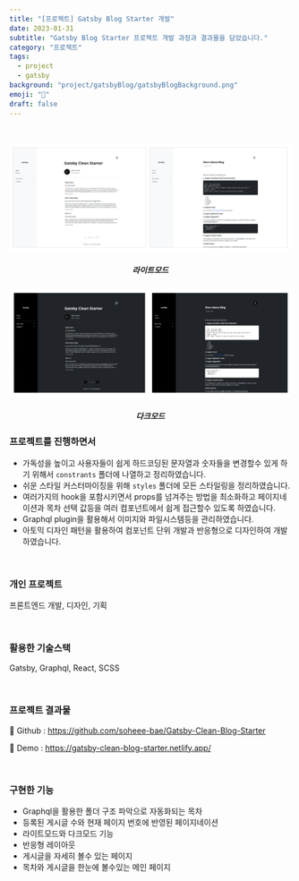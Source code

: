 ```yaml
---
title: "[프로젝트] Gatsby Blog Starter 개발"
date: 2023-01-31
subtitle: "Gatsby Blog Starter 프로젝트 개발 과정과 결과물을 담았습니다."
category: "프로젝트"
tags:
  - project
  - gatsby
background: "project/gatsbyBlog/gatsbyBlogBackground.png"
emoji: "🔖"
draft: false
---
```


<br/>

<div style="width:100%; margin:auto; text-align:center;">

![gatsbyBlog라이트모드](../../assets/images/project/gatsbyBlog/gatsbyBlogStarterLight.png)

##### 라이트모드

</div>

<div style="width:100%; margin:auto; text-align:center;">

![gatsbyBlog다크모드](../../assets/images/project/gatsbyBlog/gatsbyBlogStarterDark.png)

##### 다크모드

</div>

### 프로젝트를 진행하면서

- 가독성을 높이고 사용자들이 쉽게 하드코딩된 문자열과 숫자들을 변경할수 있게 하기 위해서 `constrants` 폴더에 나열하고 정리하였습니다.
- 쉬운 스타일 커스터마이징을 위해 `styles` 폴더에 모든 스타일링을 정리하였습니다.
- 여러가지의 hook을 포함시키면서 props를 넘겨주는 방법을 최소화하고 페이지네이션과 목차 선택 값등을 여러 컴포넌트에서 쉽게 접근할수 있도록 하였습니다.
- Graphql plugin을 활용해서 이미지와 파일시스템등을 관리하였습니다.
- 아토믹 디자인 패턴을 활용하여 컴포넌트 단위 개발과 반응형으로 디자인하여 개발하였습니다.

<br/>

### 개인 프로젝트

프론트엔드 개발, 디자인, 기획

<br/>

### 활용한 기술스택

Gatsby, Graphql, React, SCSS

<br/>

### 프로젝트 결과물

🔗 Github : https://github.com/soheee-bae/Gatsby-Clean-Blog-Starter

🚀 Demo : https://gatsby-clean-blog-starter.netlify.app/

<br/>

### 구현한 기능

- Graphql을 활용한 폴더 구조 파악으로 자동화되는 목차
- 등록된 게시글 수와 현재 페이지 번호에 반영된 페이지네이션
- 라이트모드와 다크모드 기능
- 반응형 레이아웃
- 게시글을 자세히 볼수 있는 페이지
- 목차와 게시글을 한눈에 볼수있는 메인 페이지

<br/>
